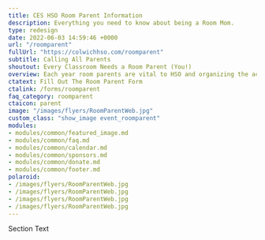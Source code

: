 ```yaml
---
title: CES HSO Room Parent Information
description: Everything you need to know about being a Room Mom.
type: redesign
date: 2022-06-03 14:59:46 +0000
url: "/roomparent"
fullUrl: "https://colwichhso.com/roomparent"
subtitle: Calling All Parents
shoutout: Every Classroom Needs a Room Parent (You!)
overview: Each year room parents are vital to HSO and organizing the activities for the school year.
ctatext: Fill Out The Room Parent Form
ctalink: /forms/roomparent
faq_category: roomparent
ctaicon: parent
image: "/images/flyers/RoomParentWeb.jpg"
custom_class: "show_image event_roomparent"
modules:
- modules/common/featured_image.md
- modules/common/faq.md
- modules/common/calendar.md
- modules/common/sponsors.md
- modules/common/donate.md
- modules/common/footer.md
polaroid: 
- /images/flyers/RoomParentWeb.jpg
- /images/flyers/RoomParentWeb.jpg
- /images/flyers/RoomParentWeb.jpg
- /images/flyers/RoomParentWeb.jpg
---
```

Section Text
